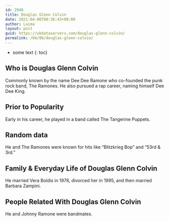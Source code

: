 ```yaml
---
id: 2946
title: Douglas Glenn Colvin
date: 2021-04-06T00:36:43+00:00
author: Laima
layout: post
guid: https://ukdataservers.com/douglas-glenn-colvin/
permalink: /04/06/douglas-glenn-colvin/
---
```


* some text
{: toc}


## Who is Douglas Glenn Colvin
                  
                  
                  
Commonly known by the name Dee Dee Ramone who co-founded the punk rock band, The Ramones. He also pursued a rap career, naming himself Dee Dee King.
                  
              
            
              
            
                
                
                
## Prior to Popularity
                  
                  
                  
Early in his career, he played in a band called The Tangerine Puppets.
                  
              
            
              
            
                
                
                
## Random data
                  
                  
                  
He and The Ramones were known for hits like &#8220;Blitzkrieg Bop&#8221; and &#8220;53rd & 3rd.&#8221;
                  
              
            
              
            
                
                
                
## Family & Everyday Life of Douglas Glenn Colvin
                  
                  
                  
He married Vera Boldis in 1978, divorced her in 1995, and then married Barbara Zampini.
                  
              
            
              
            
                
                
                
## People Related With Douglas Glenn Colvin
                  
                  
                  
He and Johnny Ramone were bandmates.
                  
              
            
              
            
                
              
            
              
              
            
            
              
            
          
          
          